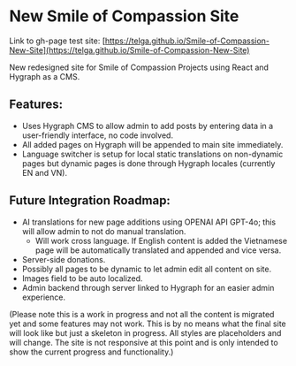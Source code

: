 # New Smile of Compassion Site
Link to gh-page test site: [https://telga.github.io/Smile-of-Compassion-New-Site](https://telga.github.io/Smile-of-Compassion-New-Site)

New redesigned site for Smile of Compassion Projects using React and Hygraph as a CMS.

## Features:
- Uses Hygraph CMS to allow admin to add posts by entering data in a user-friendly interface, no code involved.
- All added pages on Hygraph will be appended to main site immediately.
- Language switcher is setup for local static translations on non-dynamic pages but dynamic pages is done through Hygraph locales (currently EN and VN).

## Future Integration Roadmap:
- AI translations for new page additions using OPENAI API GPT-4o; this will allow admin to not do manual translation.
    - Will work cross language. If English content is added the Vietnamese page will be automatically translated and appended and vice versa.
- Server-side donations.
- Possibly all pages to be dynamic to let admin edit all content on site.
- Images field to be auto localized.
- Admin backend through server linked to Hygraph for an easier admin experience.

(Please note this is a work in progress and not all the content is migrated yet and some features may not work. This is by no means what the final site will look like but just a skeleton in progress. All styles are placeholders and will change. The site is not responsive at this point and is only intended to show the current progress and functionality.)
